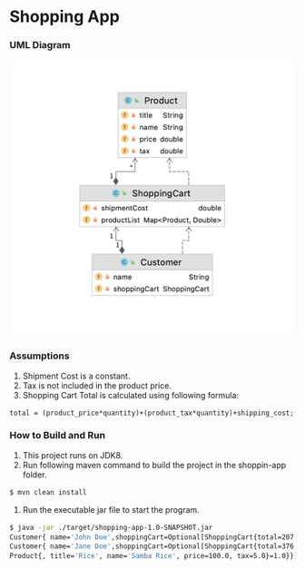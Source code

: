 # Shopping App

### UML Diagram

![alt tag](./images/uml.png)

### Assumptions
1. Shipment Cost is a constant.
1. Tax is not included in the product price.
1. Shopping Cart Total is calculated using following formula:
```
total = (product_price*quantity)+(product_tax*quantity)+shipping_cost;
```

### How to Build and Run
1. This project runs on JDK8.
1. Run following maven command to build the project in the shoppin-app folder.
```bash
$ mvn clean install
```
1. Run the executable jar file to start the program.
```bash
$ java -jar ./target/shopping-app-1.0-SNAPSHOT.jar
Customer{ name='John Doe',shoppingCart=Optional[ShoppingCart{total=207.5, vat=7.5, shipmentCost=50.0, productList={Product{, title='Rice', name='Samba Rice', price=100.0, tax=5.0}=1.5}}]}
Customer{ name='Jane Doe',shoppingCart=Optional[ShoppingCart{total=376.0, vat=25.0, shipmentCost=50.0, productList={Product{, title='Dal', name='Red Dal', price=100.5, tax=10.0}=2.0, 
Product{, title='Rice', name='Samba Rice', price=100.0, tax=5.0}=1.0}}]}
```